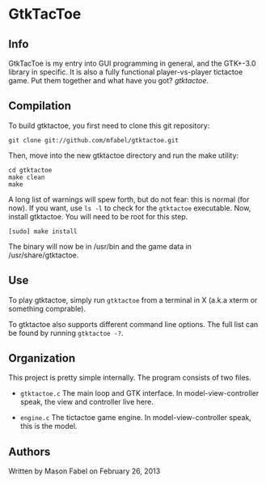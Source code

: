 GtkTacToe
=========


Info
----

GtkTacToe is my entry into GUI programming in general, and the GTK+-3.0 library in specific. It is also a fully functional player-vs-player tictactoe game. Put them together and what have you got? *gtktactoe*.


Compilation
-----------

To build gtktactoe, you first need to clone this git repository:
```
git clone git://github.com/mfabel/gtktactoe.git
```

Then, move into the new gtktactoe directory and run the make utility:
```
cd gtktactoe
make clean
make
```

A long list of warnings will spew forth, but do not fear: this is normal (for now). If you want, use `ls -l` to check for the `gtktactoe` executable. Now, install gtktactoe. You will need to be root for this step.
```
[sudo] make install
```

The binary will now be in /usr/bin and the game data in /usr/share/gtktactoe.


Use
---

To play gtktactoe, simply run `gtktactoe` from a terminal in X (a.k.a xterm or something comprable).

To gtktactoe also supports different command line options. The full list can be found by running `gtktactoe -?`.


Organization
------------

This project is pretty simple internally. The program consists of two files.

* `gtktactoe.c`
    The main loop and GTK interface. In model-view-controller speak, the view and controller live here.

* `engine.c`
    The tictactoe game engine. In model-view-controller speak, this is the model.


Authors
-------

Written by Mason Fabel on February 26, 2013

